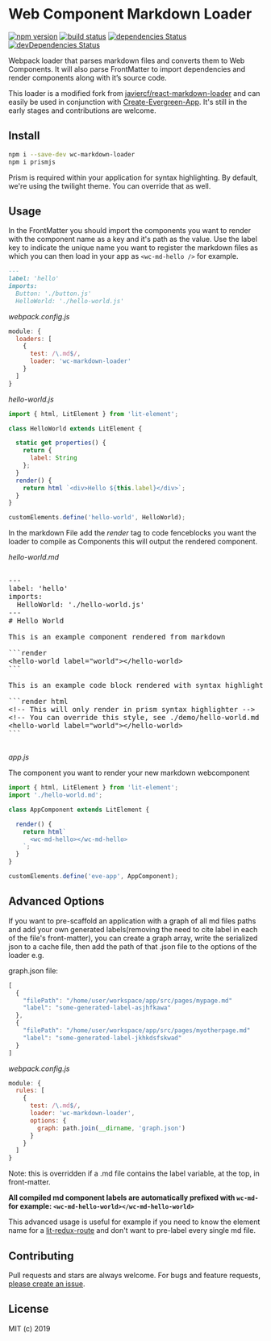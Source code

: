Web Component Markdown Loader
==================

[![npm version](https://img.shields.io/npm/v/wc-markdown-loader.svg)](https://www.npmjs.com/package/wc-markdown-loader)
[![build status](https://travis-ci.com/hutchgrant/wc-markdown-loader.svg?branch=master)](https://travis-ci.com/hutchgrant/wc-markdown-loader)
[![dependencies Status](https://david-dm.org/hutchgrant/wc-markdown-loader/status.svg)](https://david-dm.org/hutchgrant/wc-markdown-loader)
[![devDependencies Status](https://david-dm.org/hutchgrant/wc-markdown-loader/dev-status.svg)](https://david-dm.org/hutchgrant/wc-markdown-loader?type=dev)

Webpack loader that parses markdown files and converts them to Web Components.
It will also parse FrontMatter to import dependencies and render components
along with it’s source code.

This loader is a modified fork from [javiercf/react-markdown-loader](https://github.com/javiercf/react-markdown-loader) and can easily be used in conjunction with [Create-Evergreen-App](https://github.com/ProjectEvergreen/create-evergreen-app). It's still in the early stages and contributions are welcome.

## Install

```bash
npm i --save-dev wc-markdown-loader
npm i prismjs
```

Prism is required within your application for syntax highlighting. By default, we're using the twilight theme. You can override that as well.

## Usage

In the FrontMatter you should import the components you want to render
with the component name as a key and it's path as the value.  Use the label key to indicate the unique name you want to register the markdown files as which you can then load in your app as `<wc-md-hello />` for example.

```markdown
---
label: 'hello'
imports:
  Button: './button.js'
  HelloWorld: './hello-world.js'
```

*webpack.config.js*
```js
module: {
  loaders: [
    {
      test: /\.md$/,
      loader: 'wc-markdown-loader'
    }
  ]
}
```

*hello-world.js*
```js
import { html, LitElement } from 'lit-element';

class HelloWorld extends LitElement {

  static get properties() {
    return {
      label: String
    };
  }
  render() {
    return html `<div>Hello ${this.label}</div>`;
  }
}

customElements.define('hello-world', HelloWorld);

```
In the markdown File add the *render* tag to code fenceblocks you want the
loader to compile as Components this will output the rendered component.

*hello-world.md*

<pre>

---
label: 'hello'
imports:
  HelloWorld: './hello-world.js'
---
# Hello World

This is an example component rendered from markdown

```render
&lt;hello-world label="world"&gt;&lt;/hello-world&gt;
```

This is an example code block rendered with syntax highlighter

```render html
&lt;!-- This will only render in prism syntax highlighter -->
&lt;!-- You can override this style, see ./demo/hello-world.md --&gt;
&lt;hello-world label="world"&gt;&lt;/hello-world&gt;
```

</pre>

*app.js*

The component you want to render your new markdown webcomponent

```js
import { html, LitElement } from 'lit-element';
import './hello-world.md';

class AppComponent extends LitElement {

  render() {
    return html`
      <wc-md-hello></wc-md-hello>
    `;
  }
}

customElements.define('eve-app', AppComponent);
```

## Advanced Options

If you want to pre-scaffold an application with a graph of all md files paths and add your own generated labels(removing the need to cite label in each of the file's front-matter), you can create a graph array, write the serialized json to a cache file, then add the path of that .json file to the options of the loader e.g.

graph.json file:

```js
[
  {
    "filePath": "/home/user/workspace/app/src/pages/mypage.md"
    "label": "some-generated-label-asjhfkawa"
  },
  {
    "filePath": "/home/user/workspace/app/src/pages/myotherpage.md"
    "label": "some-generated-label-jkhkdsfskwad"
  }
]
```


*webpack.config.js*
```js
module: {
  rules: [
    {
      test: /\.md$/,
      loader: 'wc-markdown-loader',
      options: {
        graph: path.join(__dirname, 'graph.json')
      }
    }
  ]
}
```

Note: this is overridden if a .md file contains the label variable, at the top, in front-matter.

**All compiled md component labels are automatically prefixed with `wc-md-`  for example: `<wc-md-hello-world></wc-md-hello-world>`**

This advanced usage is useful for example if you need to know the element name for a [lit-redux-route](https://github.com/fernandopasik/lit-redux-router) and don't want to pre-label every single md file.

## Contributing

Pull requests and stars are always welcome. For bugs and feature requests, [please create an issue](../../issues/new).

## License

MIT (c) 2019